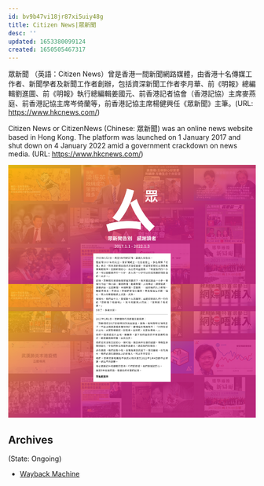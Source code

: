 ```yaml
---
id: bv9b47vi18jr87xi5uiy48g
title: Citizen News|眾新聞
desc: ''
updated: 1653380099124
created: 1650505467317
---
```


眾新聞 （英語：Citizen News）曾是香港一間新聞網路媒體，由香港十名傳媒工作者、新聞學者及新聞工作者創辦，包括資深新聞工作者李月華、前《明報》總編輯劉進圖、前《明報》執行總編輯姜國元、前香港記者協會（香港記協）主席麥燕庭、前香港記協主席岑倚蘭等，前香港記協主席楊健興任《眾新聞》主筆。(URL: https://www.hkcnews.com/)


Citizen News or CitizenNews (Chinese: 眾新聞) was an online news website based in Hong Kong. The platform was launched on 1 January 2017 and shut down on 4 January 2022 amid a government crackdown on news media. (URL: https://www.hkcnews.com/)


![lastday](/assets/hkcnews-lastday.png)

## Archives
(State: Ongoing)

- [Wayback Machine](https://web.archive.org/web/*/http://www.hkcnews.com/)